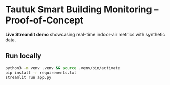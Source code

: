 # Tautuk Smart Building Monitoring – Proof-of-Concept

**Live Streamlit demo** showcasing real-time indoor-air metrics with synthetic data.

## Run locally
```bash
python3 -m venv .venv && source .venv/bin/activate
pip install -r requirements.txt
streamlit run app.py
```
